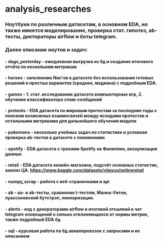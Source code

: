 # analysis_researches

### Ноутбуки по различным датасетам, в основном EDA, но также имеется моделирование, проверка стат. гипотез, ab-тесты, дектораторы airflow и боты telegram.
### Далее описание ноутов и задач:

#### - dags_yesterday - ежедневная выгрузка из бд и создание итогового отчёта по нескольким метрикам 
#### - horses - заполнение Nan'ов в датасете без использования готовых решений и простых вариантов (среднее, медиана) с подробным EDA. 
#### - games - 1. стат. исследование датасета компьютерных игр, 2. обучение классификатора спам-сообщений
#### - protests - EDA датасета по мировым протестам за последние годы с поиском возможных взаимосвязей между исходами протестов и остальными метриками для дальнейшего обучения модели
#### - pokemons - несколько учебных задач по статистике и условная проверка ab-тестов в датасете с покемонами
#### - spotify - EDA датасета с треками Spotify на Филиппин, визаулизация данных
#### - retail - EDA датасета онлайн-магазина, подсчёт основных статистик, анализ ЦА. https://www.kaggle.com/datasets/vijayuv/onlineretail
#### - numpy_scrap - работа с веб-страничками и api
#### - ab - aa- и ab-тесты, сравнение t-тестом, Манна-Уитни, пуассоновский бутстрэп, линеаризация.
#### - alerts - код с декораторами airflow и итоговой отсылкой в чат telegram оповещений о сильно отклоняющихся от нормы метрик, также подробный EDA бд
#### - sql - курсовая работа по бд авиаперевозок с запросами и их описанием

